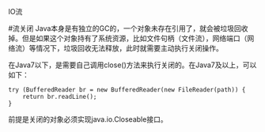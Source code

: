 IO流

#流关闭
Java本身是有独立的GC的，一个对象未存在引用了，就会被垃圾回收掉。但是如果这个对象持有了系统资源，比如文件句柄（文件流），网络端口（网络流）等情况下，垃圾回收无法释放，此时就需要主动执行关闭操作。

在Java7以下，是需要自己调用close()方法来执行关闭的。在Java7及以上，可以如下：
```
try (BufferedReader br = new BufferedReader(new FileReader(path)) {
    return br.readLine();
}
```
前提是关闭的对象必须实现java.io.Closeable接口。